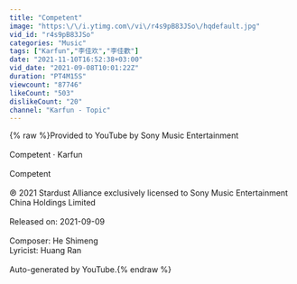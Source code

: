 ```yaml
---
title: "Competent"
image: "https:\/\/i.ytimg.com\/vi\/r4s9pB83JSo\/hqdefault.jpg"
vid_id: "r4s9pB83JSo"
categories: "Music"
tags: ["Karfun","李佳欢","李佳歡"]
date: "2021-11-10T16:52:38+03:00"
vid_date: "2021-09-08T10:01:22Z"
duration: "PT4M15S"
viewcount: "87746"
likeCount: "503"
dislikeCount: "20"
channel: "Karfun - Topic"
---
```

{% raw %}Provided to YouTube by Sony Music Entertainment<br /><br />Competent · Karfun<br /><br />Competent<br /><br />℗ 2021 Stardust Alliance exclusively licensed to Sony Music Entertainment China Holdings Limited<br /><br />Released on: 2021-09-09<br /><br />Composer: He Shimeng<br />Lyricist: Huang Ran<br /><br />Auto-generated by YouTube.{% endraw %}
